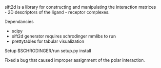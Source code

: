 sift2d is a library for constructing and manipulating the interaction matrices - 2D descriptors of the ligand - receptor complexes.

Dependancies
- scipy
- sift2d generator requires schrodinger mmlibs to run
- prettytables for tabular visualization

Setup
$SCHRODINGER/run setup.py install


Fixed a bug that caused improper assignment of the polar interaction.